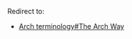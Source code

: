 Redirect to:

*   [Arch terminology#The Arch Way](/index.php/Arch_terminology#The_Arch_Way "Arch terminology")